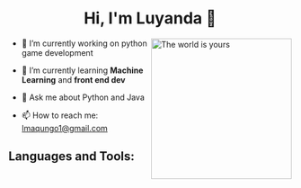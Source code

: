 <h1 align="center">Hi, I'm Luyanda 👾 </h1>


<img align = "right" alt="The world is yours" width="250" src="https://media3.giphy.com/media/2OHHe8DTWQQ9y/giphy.gif?cid=ecf05e47n5omy37yzm9m8ud874gekaee6y7esvecra07f5ar&ep=v1_gifs_search&rid=giphy.gif&ct=g">

- 🔭 I’m currently working on python game development
  
- 🌱 I’m currently learning **Machine Learning** and **front end dev**
  
- 💬 Ask me about Python and Java
  
- 📫 How to reach me: lmaqungo1@gmail.com

## Languages and Tools:

